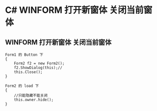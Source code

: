 ﻿# C# WINFORM 打开新窗体 关闭当前窗体


<!--more-->

## WINFORM 打开新窗体 关闭当前窗体

```CSharp
Form1 的 Button 下
{
    Form2 f2 = new Form2();
    f2.ShowDialog(this);//
    this.Close();
}

Form2 的 load 下
{
    //只能隐藏不能关闭
    this.owner.hide();
}
```


